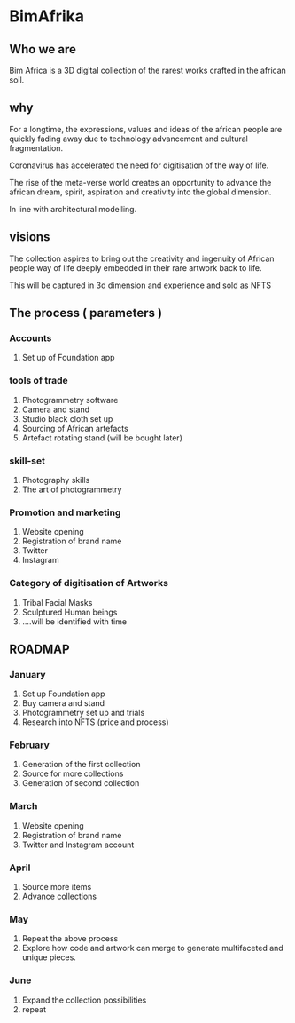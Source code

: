# BimAfrika

## Who we are

Bim Africa is a 3D digital collection of the rarest works crafted  in the african soil.

## why 

For a longtime, the expressions, values and ideas of the african people are quickly fading away
due to technology advancement and cultural fragmentation.

Coronavirus has accelerated the need for digitisation of the way of life.

The rise of the meta-verse world creates an opportunity to advance the african dream, spirit, 
aspiration and creativity into the global dimension.

In line with architectural modelling.

## visions

The collection aspires to bring out the creativity and ingenuity of African people way of life deeply embedded in 
their rare artwork back to life.

This will be captured  in 3d dimension and experience and sold as NFTS


## The process ( parameters )

### Accounts
1. Set up of Foundation app

### tools of trade

1. Photogrammetry software
2. Camera and stand
3. Studio black cloth set up
4. Sourcing of African artefacts
5. Artefact rotating stand (will be bought later)

### skill-set

1. Photography skills
2. The art of photogrammetry

### Promotion and marketing

1. Website opening
2. Registration of brand name
3. Twitter
4. Instagram


### Category of digitisation of Artworks
1. Tribal Facial Masks
2. Sculptured Human beings
3. ....will be identified with time


## ROADMAP

### January

1. Set up Foundation app
2. Buy camera and stand
3. Photogrammetry set up and trials
4. Research into NFTS (price and process)

### February
1. Generation of the first collection
2. Source for more collections
3. Generation of second collection

### March
1. Website opening
2. Registration of brand name
3. Twitter and Instagram account

### April
1. Source more items
2. Advance collections

### May
1. Repeat the above process
2. Explore how code and artwork can merge to generate multifaceted and unique pieces.

### June

1. Expand the collection possibilities
2. repeat